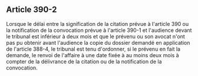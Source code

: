 Article 390-2
----
Lorsque le délai entre la signification de la citation prévue à l'article 390 ou
la notification de la convocation prévue à l'article 390-1 et l'audience devant
le tribunal est inférieur à deux mois et que le prévenu ou son avocat n'ont pas
pu obtenir avant l'audience la copie du dossier demandé en application de
l'article 388-4, le tribunal est tenu d'ordonner, si le prévenu en fait la
demande, le renvoi de l'affaire à une date fixée à au moins deux mois à compter
de la délivrance de la citation ou de la notification de la convocation.

